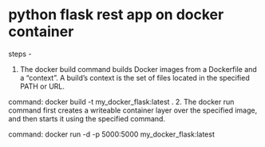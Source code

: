 # python flask rest app on docker container 

steps - 
1. The docker build command builds Docker images from a Dockerfile and a “context”. A build’s context is the set of files located in the specified PATH or URL. 

command:
docker build -t my_docker_flask:latest .
2. The docker run command first creates a writeable container layer over the specified image, and then starts it using the specified command.

command:
docker run -d -p 5000:5000 my_docker_flask:latest
